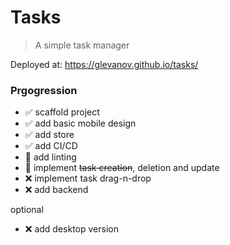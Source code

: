 # Tasks
> A simple task manager

Deployed at: https://glevanov.github.io/tasks/

### Prgogression
* ✅ scaffold project
* ✅ add basic mobile design
* ✅ add store
* ✅ add CI/CD
* 🚧 add linting
* 🚧 implement ~~task creation~~, deletion and update
* ❌ implement task drag-n-drop
* ❌ add backend

optional
* ❌ add desktop version
